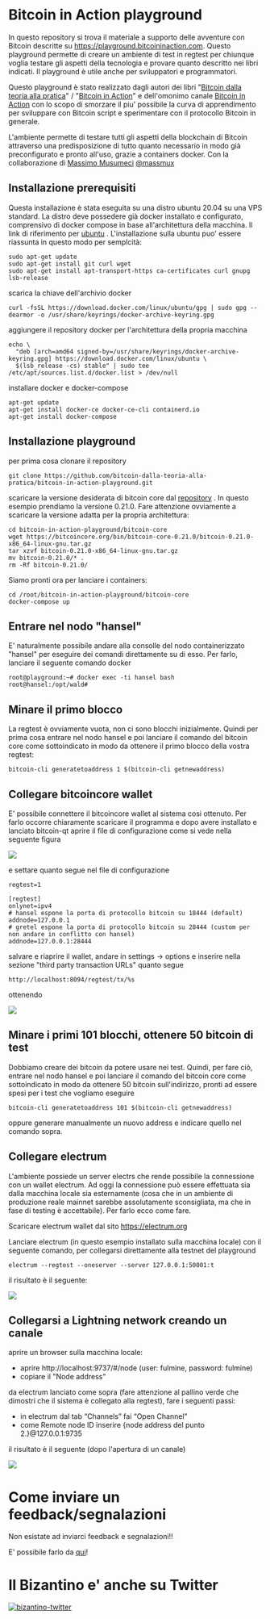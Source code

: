 # Bitcoin in Action playground

In questo repository si trova il materiale a supporto delle avventure con Bitcoin descritte su https://playground.bitcoininaction.com. Questo playground permette di creare un ambiente di test in regtest per chiunque voglia testare gli aspetti della tecnologia e provare quanto descritto nei libri indicati. Il playground è utile anche per sviluppatori e programmatori.

Questo playground è stato realizzato dagli autori dei libri "[Bitcoin dalla teoria alla pratica](https://www.amazon.com/Bitcoin-Dalla-teoria-pratica-Italian/dp/B07SNNNL2P)" / "[Bitcoin in Action](https://www.amazon.com/gp/product/B08NL5ZV6X)" e dell'omonimo canale [Bitcoin in Action](https://www.youtube.com/BitcoinInAction) con lo scopo di smorzare il piu' possibile la curva di apprendimento per sviluppare con Bitcoin script e sperimentare con il protocollo Bitcoin in generale. 

L'ambiente permette di testare tutti gli aspetti della blockchain di Bitcoin attraverso una predisposizione di tutto quanto necessario in modo già preconfigurato e pronto all'uso, grazie a containers docker. Con la collaborazione di [Massimo Musumeci](https://github.com/massmux/) [@massmux](https://twitter.com/massmux)

## Installazione prerequisiti

 Questa installazione è stata eseguita su una distro ubuntu 20.04 su una VPS standard. La distro deve possedere già docker installato e configurato, comprensivo di docker compose in base all'architettura della macchina. Il link di riferimento per [ubuntu](https://docs.docker.com/engine/install/ubuntu/) . L'installazione sulla ubuntu puo' essere riassunta in questo modo per semplcità:

```
sudo apt-get update
sudo apt-get install git curl wget
sudo apt-get install apt-transport-https ca-certificates curl gnupg lsb-release
```

 scarica la chiave dell'archivio docker

```
curl -fsSL https://download.docker.com/linux/ubuntu/gpg | sudo gpg --dearmor -o /usr/share/keyrings/docker-archive-keyring.gpg
```

 aggiungere il repository docker per l'architettura della propria macchina

```
echo \
  "deb [arch=amd64 signed-by=/usr/share/keyrings/docker-archive-keyring.gpg] https://download.docker.com/linux/ubuntu \
  $(lsb_release -cs) stable" | sudo tee /etc/apt/sources.list.d/docker.list > /dev/null
```

 installare docker e docker-compose

```
apt-get update
apt-get install docker-ce docker-ce-cli containerd.io
apt-get install docker-compose
```

## Installazione playground

 per prima cosa clonare il repository

```
git clone https://github.com/bitcoin-dalla-teoria-alla-pratica/bitcoin-in-action-playground.git
```

 scaricare la versione desiderata di bitcoin core dal [repository](https://bitcoincore.org/bin/) . In questo esempio prendiamo la versione 0.21.0. Fare attenzione ovviamente a scaricare la versione adatta per la propria architettura:

```
cd bitcoin-in-action-playground/bitcoin-core
wget https://bitcoincore.org/bin/bitcoin-core-0.21.0/bitcoin-0.21.0-x86_64-linux-gnu.tar.gz
tar xzvf bitcoin-0.21.0-x86_64-linux-gnu.tar.gz
mv bitcoin-0.21.0/* .
rm -Rf bitcoin-0.21.0/

```
 Siamo pronti ora per lanciare i containers:

```
cd /root/bitcoin-in-action-playground/bitcoin-core
docker-compose up
```

## Entrare nel nodo "hansel"

 E' naturalmente possibile andare alla consolle del nodo containerizzato "hansel" per eseguire dei comandi direttamente su di esso. Per farlo, lanciare il seguente comando docker

```
root@playground:~# docker exec -ti hansel bash
root@hansel:/opt/wald# 
```

## Minare il primo blocco

 La regtest è ovviamente vuota, non ci sono blocchi inizialmente. Quindi per prima cosa entrare nel nodo hansel e poi lanciare il comando del bitcoin core come sottoindicato in modo da ottenere il primo blocco della vostra regtest:

```
bitcoin-cli generatetoaddress 1 $(bitcoin-cli getnewaddress)
```


## Collegare bitcoincore wallet

 E' possibile connettere il bitcoincore wallet al sistema cosi ottenuto. Per farlo occorre chiaramente scaricare il programma e dopo avere installato e lanciato bitcoin-qt aprire il file di configurazione come si vede nella seguente figura


![](https://i.ibb.co/hMTf6Mp/set-bitcoincore-wallet-config.png)

 e settare quanto segue nel file di configurazione

```
regtest=1

[regtest]
onlynet=ipv4
# hansel espone la porta di protocollo bitcoin su 18444 (default)
addnode=127.0.0.1
# gretel espone la porta di protocollo bitcoin su 28444 (custom per non andare in conflitto con hansel)
addnode=127.0.0.1:28444
```

 salvare e riaprire il wallet, andare in settings -> options e inserire nella sezione "third party transaction URLs" quanto segue

```
http://localhost:8094/regtest/tx/%s
```

ottenendo

![](https://i.ibb.co/kmTHqb6/options-settings-bitcoincore.png)


## Minare i primi 101 blocchi, ottenere 50 bitcoin di test

 Dobbiamo creare dei bitcoin da potere usare nei test. Quindi, per fare ciò, entrare nel nodo hansel e poi lanciare il comando del bitcoin core come sottoindicato in modo da ottenere 50 bitcoin sull'indirizzo, pronti ad essere spesi per i test che vogliamo eseguire

```
bitcoin-cli generatetoaddress 101 $(bitcoin-cli getnewaddress)
```

 oppure generare manualmente un nuovo address e indicare quello nel comando sopra.


## Collegare electrum

 L'ambiente possiede un server electrs che rende possibile la connessione con un wallet electrum. Ad oggi la connessione può essere effettuata sia dalla macchina locale sia esternamente (cosa che in un ambiente di produzione reale mainnet sarebbe assolutamente sconsigliata, ma che in fase di testing è accettabile). Per farlo ecco come fare.

 Scaricare electrum wallet dal sito https://electrum.org

 Lanciare electrum (in questo esempio installato sulla macchina locale) con il seguente comando, per collegarsi direttamente alla testnet del playground

```
electrum --regtest --oneserver --server 127.0.0.1:50001:t
```

il risultato è il seguente:

![](https://i.ibb.co/kB7h3cn/electrum-regtest.png)

## Collegarsi a Lightning network creando un canale

aprire un browser sulla macchina locale:

 - aprire http://localhost:9737/#/node (user: fulmine, password: fulmine)
 - copiare il "Node address" 

da electrum lanciato come sopra (fare attenzione al pallino verde che dimostri che il sistema è collegato alla regtest), fare i seguenti passi:

 - in electrum dal tab “Channels” fai “Open Channel”
 - come Remote node ID inserire {node address del punto 2.}@127.0.0.1:9735

il risultato è il seguente (dopo l'apertura di un canale)

![](https://i.ibb.co/hCpcyTB/electrum-channels.png)


# Come inviare un feedback/segnalazioni

Non esistate ad inviarci feedback e segnalazioni!!

E' possibile farlo da [qui](https://github.com/bitcoin-dalla-teoria-alla-pratica/playground/issues/new/choose)!

# Il Bizantino e' anche su Twitter

[![bizantino-twitter](https://i.ibb.co/cvzsXPk/bizantino-twitter.png)](https://twitter.com/satoshiwantsyou)
